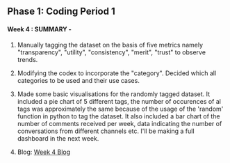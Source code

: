 ## Phase 1: Coding Period 1 

#### Week 4 : SUMMARY -

1. Manually tagging the dataset on the basis of five metrics namely "transparency", "utility", "consistency", "merit", "trust" to observe trends.


2. Modifying the codex to incorporate the "category". Decided which all categories to be used and their use cases.


3. Made some basic visualisations for the randomly tagged dataset. It included a pie chart of 5 different tags, the number of occurences of al tags was approximately the same because of the usage of the 'random' function in python to tag the dataset. It also included a bar chart of the number of comments received per week, data indicating the number of conversations from different channels etc. I'll be making a full dashboard in the next week.


3. Blog: [Week 4 Blog](https://medium.com/@guptaria/week-4-coding-period-1-b7bfddd37693)


